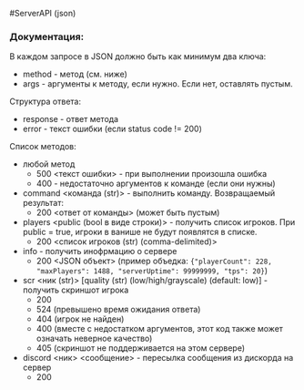 #ServerAPI (json)

### Документация:
В каждом запросе в JSON должно быть как минимум два ключа:
* method - метод (см. ниже)
* args - аргументы к методу, если нужно. Если нет, оставлять пустым.

Структура ответа:
* response - ответ метода
* error - текст ошибки (если status code != 200)


Список методов:
* любой метод
    * 500 <текст ошибки> - при выполнении произошла ошибка
    * 400 - недостаточно аргументов к команде (если они нужны)
* command <команда (str)> - выполнить команду. Возвращаемый результат:
    * 200 <ответ от команды> (может быть пустым)
* players <public (bool в виде строки)> - получить список игроков. При public = true, игроки в ванише не будут появлятся в списке.
    * 200 <список игроков (str) (comma-delimited)>
* info - получить инофрмацию о сервере
    * 200 <JSON объект> (пример объедка: `{"playerCount": 228, "maxPlayers": 1488, "serverUptime": 99999999, "tps": 20}`)
* scr <ник (str)> [quality (str) (low/high/grayscale) (default: low)] - получить скриншот игрока
    * 200 <base64 png>
    * 524 (превышено время ожидания ответа)
    * 404 (игрок не найден)
    * 400 (вместе с недостатком аргументов, этот код также может означать неверное качество)
    * 405 (скриншот не поддерживается на этом сервере)
* discord <ник> <сообщение> - пересылка сообщения из дискорда на сервер
    * 200